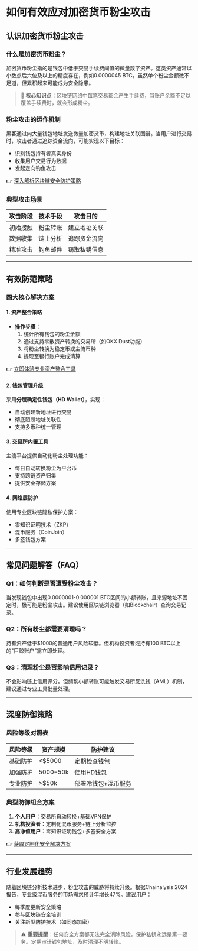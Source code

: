 # 如何有效应对加密货币粉尘攻击

## 认识加密货币粉尘攻击

### 什么是加密货币粉尘？
加密货币粉尘指的是钱包中低于交易手续费阈值的微量数字资产。这类资产通常以小数点后六位及以上的精度存在，例如0.0000045 BTC。虽然单个粉尘金额微不足道，但累积起来可能成为安全隐患。

> 📌 **核心知识点**：区块链网络中每笔交易都会产生手续费，当账户余额不足以覆盖手续费时，就会形成粉尘。

### 粉尘攻击的运作机制
黑客通过向大量钱包地址发送微量加密货币，构建地址关联图谱。当用户进行交易时，攻击者通过追踪资金流向，可能实现以下目标：
- 识别钱包持有者真实身份
- 收集用户交易行为数据
- 发起定向钓鱼攻击

👉 [深入解析区块链安全防护策略](https://bit.ly/okx_welcome)

### 典型攻击场景
| 攻击阶段 | 技术手段 | 攻击目的 |
|---------|----------|----------|
| 初始接触 | 粉尘转账 | 建立地址关联 |
| 数据收集 | 链上分析 | 追踪资金流向 |
| 精准攻击 | 钓鱼邮件 | 窃取私钥信息 |

---

## 有效防范策略

### 四大核心解决方案

#### 1. 资产整合策略
- **操作步骤**：
  1. 统计所有钱包的粉尘余额
  2. 通过支持零散资产转换的交易所（如OKX Dust功能）
  3. 将粉尘转换为稳定币或主流币种
  4. 提现至银行账户完成清算

👉 [立即体验专业资产整合工具](https://bit.ly/okx_welcome)

#### 2. 钱包管理升级
采用**分层确定性钱包（HD Wallet）**，实现：
- 自动创建新地址进行交易
- 彻底阻断地址关联性
- 支持多币种统一管理

#### 3. 交易所内置工具
主流平台提供自动化粉尘处理功能：
- 每日自动转换粉尘为平台币
- 支持跨链资产归集
- 提供安全存储方案

#### 4. 网络层防护
使用专业区块链隐私保护方案：
- 零知识证明技术（ZKP）
- 混币服务（CoinJoin）
- 多签钱包方案

---

## 常见问题解答（FAQ）

### Q1：如何判断是否遭受粉尘攻击？
当发现钱包中出现0.0000001-0.000001 BTC区间的小额转账，且来源地址不固定时，极可能是粉尘攻击。建议使用区块链浏览器（如Blockchair）查询交易记录。

### Q2：所有粉尘都需要清理吗？
持有资产低于$1000的普通用户风险较低。但机构投资者或持有100 BTC以上的"巨鲸账户"需立即处理。

### Q3：清理粉尘是否影响信用记录？
不会影响链上信用评分。但频繁小额转账可能触发交易所反洗钱（AML）机制，建议通过专业工具批量处理。

---

## 深度防御策略

### 风险等级对照表

| 风险等级 | 资产规模 | 防护建议 |
|---------|----------|----------|
| 基础防护 | <$5000 | 定期检查钱包 |
| 加强防护 | $5000-$50k | 使用HD钱包 |
| 专业防护 | >$50k | 部署冷钱包+混币服务 |

### 典型防御组合方案
1. **个人用户**：交易所自动转换+基础VPN保护
2. **机构投资者**：定制化混币服务+链上分析监控
3. **高净值用户**：零知识证明钱包+多签安全方案

👉 [获取定制化安全解决方案](https://bit.ly/okx_welcome)

---

## 行业发展趋势

随着区块链分析技术进步，粉尘攻击的威胁将持续升级。根据Chainalysis 2024报告，专业级混币服务的市场需求预计年增长47%。建议用户：
- 每季度更新安全策略
- 参与区块链安全培训
- 关注新型防护技术（如同态加密）

> ⚠️ **重要提醒**：任何安全方案都无法完全消除风险，保护私钥永远是第一要务。定期审计钱包地址，及时清理不明转账。